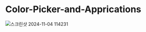 # Color-Picker-and-Apprications
![스크린샷 2024-11-04 114231](https://github.com/user-attachments/assets/51ec5e84-df9c-41bc-9450-3b4b87927584)
